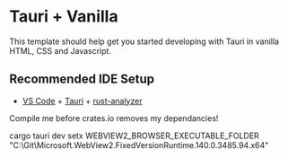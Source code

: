 # Tauri + Vanilla

This template should help get you started developing with Tauri in vanilla HTML, CSS and Javascript.

## Recommended IDE Setup

- [VS Code](https://code.visualstudio.com/) + [Tauri](https://marketplace.visualstudio.com/items?itemName=tauri-apps.tauri-vscode) + [rust-analyzer](https://marketplace.visualstudio.com/items?itemName=rust-lang.rust-analyzer)

Compile me before crates.io removes my dependancies!

cargo tauri dev
setx WEBVIEW2_BROWSER_EXECUTABLE_FOLDER "C:\Git\Microsoft.WebView2.FixedVersionRuntime.140.0.3485.94.x64"
